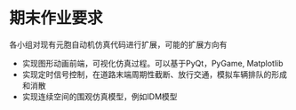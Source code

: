 # 期末作业要求

各小组对现有元胞自动机仿真代码进行扩展，可能的扩展方向有

- 实现图形动画前端，可视化仿真过程。可以基于PyQt，PyGame, Matplotlib
- 实现定时信号控制，在道路末端周期性截断、放行交通，模拟车辆排队的形成和消散
- 实现连续空间的围观仿真模型，例如IDM模型
